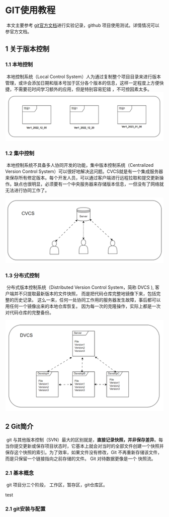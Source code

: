 # GIT使用教程

​	本文主要参考 [git官方文档](https://git-scm.com/book/zh/v2)进行实验记录，github 项目使用测试。详情情况可以参官方文档。

## 1 关于版本控制

### 1.1 本地控制

​		本地控制系统（Local Control System）人为通过复制整个项目目录来进行版本管理，或许会添加日期和版本号加于区分各个版本的信息，这样一定程度上方便快捷，不需要花时间学习额外的应用，但是特别容易犯错 ，不可控因素太多。			 <img src="./image/LCS.jpg"  />

### 1.2 集中控制

​		本地控制系统不具备多人协同开发的功能，集中版本控制系统（Centralized Version Control System）可以很好地解决这问题。CVCS就是有一个集成服务器来保存所有修定版本。每个开发人员，可以通过客户端进行远程拉取和提交更新操作。缺点也很明显，必须要有一个中央服务器来存储版本信息，一但没有了网络就无法进行协同工作了。

<img src="./image/CVCS.jpg" alt="CVCS.jpg" style="zoom:50%;" />

### 1.3 分布式控制

​	分布式版本控制系统（Distributed Version Control System，简称 DVCS ),  客户端并不只提取最新版本的文件快照， 而是把代码仓库完整地镜像下来，包括完整的历史记录。 这么一来，任何一处协同工作用的服务器发生故障，事后都可以用任何一个镜像出来的本地仓库恢复。 因为每一次的克隆操作，实际上都是一次对代码仓库的完整备份。

![DVCS](./image/DVCS.jpg)

## 2 Git简介

​	git 与其他版本控制（SVN）最大的区别就是，**直接记录快照，并非保存差异**。每当你提交更新或保存项目状态时，它基本上就会对当时的全部文件创建一个快照并保存这个快照的索引。为了效率，如果文件没有修改，Git 不再重新存储该文件，而是只保留一个链接指向之前存储的文件。 Git 对待数据更像是一个 快照流。

### 2.1 基本概念

​	git 项目分三个阶段， 工作区，暂存区，git仓库区。

test

### 2.1 git安装与配置



